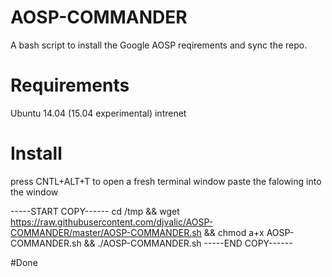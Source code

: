 # AOSP-COMMANDER
A bash script to install the Google AOSP reqirements and  sync the  repo.
# Requirements
Ubuntu 14.04 (15.04 experimental)
intrenet

# Install
press CNTL+ALT+T to open a fresh terminal window
paste the falowing into the window

-----START COPY------
cd /tmp && wget https://raw.githubusercontent.com/djvalic/AOSP-COMMANDER/master/AOSP-COMMANDER.sh && chmod a+x AOSP-COMMANDER.sh && ./AOSP-COMMANDER.sh
-----END COPY------

#Done
